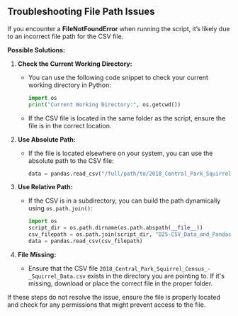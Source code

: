 ## Troubleshooting File Path Issues

If you encounter a **FileNotFoundError** when running the script, it’s likely due to an incorrect file path for the CSV file.

**Possible Solutions:**

1. **Check the Current Working Directory:**
   - You can use the following code snippet to check your current working directory in Python:
     ```python
     import os
     print("Current Working Directory:", os.getcwd())
     ```
   - If the CSV file is located in the same folder as the script, ensure the file is in the correct location.

2. **Use Absolute Path:**
   - If the file is located elsewhere on your system, you can use the absolute path to the CSV file:
     ```python
     data = pandas.read_csv("/full/path/to/2018_Central_Park_Squirrel_Census_-_Squirrel_Data.csv")
     ```

3. **Use Relative Path:**
   - If the CSV is in a subdirectory, you can build the path dynamically using `os.path.join()`:
     ```python
     import os
     script_dir = os.path.dirname(os.path.abspath(__file__))
     csv_filepath = os.path.join(script_dir, "D25-CSV_Data_and_Pandas/25.3-Squirrel_Data_Analysis/2018_Central_Park_Squirrel_Census_-_Squirrel_Data.csv")
     data = pandas.read_csv(csv_filepath)
     ```

4. **File Missing:**
   - Ensure that the CSV file `2018_Central_Park_Squirrel_Census_-_Squirrel_Data.csv` exists in the directory you are pointing to. If it's missing, download or place the correct file in the proper folder.

If these steps do not resolve the issue, ensure the file is properly located and check for any permissions that might prevent access to the file.